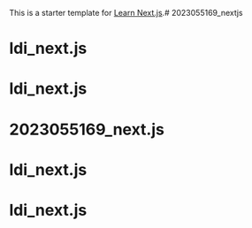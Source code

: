 This is a starter template for [Learn Next.js](https://nextjs.org/learn).# 2023055169_nextjs
# ldi_next.js
# ldi_next.js
# 2023055169_next.js
# ldi_next.js
# ldi_next.js
